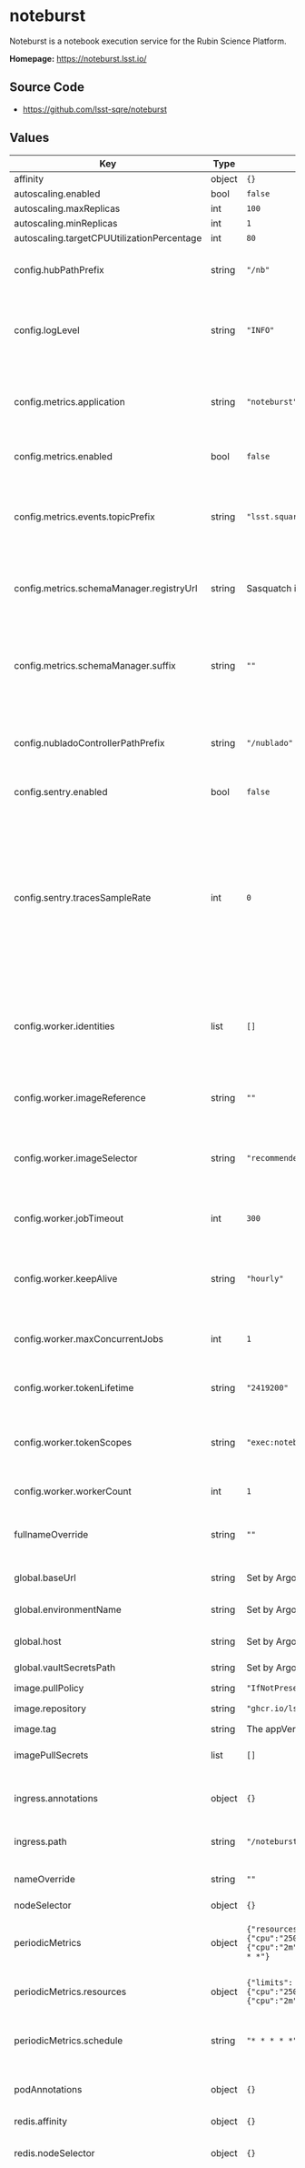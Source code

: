 # noteburst

Noteburst is a notebook execution service for the Rubin Science Platform.

**Homepage:** <https://noteburst.lsst.io/>

## Source Code

* <https://github.com/lsst-sqre/noteburst>

## Values

| Key | Type | Default | Description |
|-----|------|---------|-------------|
| affinity | object | `{}` |  |
| autoscaling.enabled | bool | `false` |  |
| autoscaling.maxReplicas | int | `100` |  |
| autoscaling.minReplicas | int | `1` |  |
| autoscaling.targetCPUUtilizationPercentage | int | `80` |  |
| config.hubPathPrefix | string | `"/nb"` | URL path prefix for the JupyterHub service |
| config.logLevel | string | `"INFO"` | Logging level: "DEBUG", "INFO", "WARNING", "ERROR", "CRITICAL" |
| config.metrics.application | string | `"noteburst"` | Name under which to log metrics. Generally there is no reason to change this. |
| config.metrics.enabled | bool | `false` | Whether to enable sending metrics |
| config.metrics.events.topicPrefix | string | `"lsst.square.metrics.events"` | Topic prefix for events. It may sometimes be useful to change this in development environments. |
| config.metrics.schemaManager.registryUrl | string | Sasquatch in the local cluster | URL of the Confluent-compatible schema registry server |
| config.metrics.schemaManager.suffix | string | `""` | Suffix to add to all registered subjects. This is sometimes useful for experimentation during development. |
| config.nubladoControllerPathPrefix | string | `"/nublado"` | URL path prefix for the Nublado JupyterLab Controller service |
| config.sentry.enabled | bool | `false` | Whether to enable sentry at all |
| config.sentry.tracesSampleRate | int | `0` | A number between 0 and 1, controlling the percentage chance a given transaction will be sent to Sentry. 0 represents 0% while 1 represents 100%. This has no effect on error reporting, only tracing. |
| config.worker.identities | list | `[]` | Science Platform user identities that workers can acquire. Each item is an object with username and uuid keys |
| config.worker.imageReference | string | `""` | Nublado image reference, applicable when imageSelector is "reference" |
| config.worker.imageSelector | string | `"recommended"` | Nublado image stream to select: "recommended", "weekly" or "reference" |
| config.worker.jobTimeout | int | `300` | The maximum allowed notebook execution time, in seconds. |
| config.worker.keepAlive | string | `"hourly"` | Worker keep alive mode: "normal", "fast", "hourly", "daily", "disabled" |
| config.worker.maxConcurrentJobs | int | `1` | Max number of concurrent notebook executions per worker |
| config.worker.tokenLifetime | string | `"2419200"` | Worker token lifetime, in seconds. |
| config.worker.tokenScopes | string | `"exec:notebook,read:image,read:tap,read:alertdb"` | Nublado2 worker account's token scopes as a comma-separated list. |
| config.worker.workerCount | int | `1` | Number of workers to run |
| fullnameOverride | string | `""` | Override the full name for resources (includes the release name) |
| global.baseUrl | string | Set by Argo CD | Base URL for the environment |
| global.environmentName | string | Set by Argo CD Application | Name of the Phalanx environment |
| global.host | string | Set by Argo CD | Host name for ingress |
| global.vaultSecretsPath | string | Set by Argo CD | Base path for Vault secrets |
| image.pullPolicy | string | `"IfNotPresent"` | Image pull policy |
| image.repository | string | `"ghcr.io/lsst-sqre/noteburst"` | Noteburst image repository |
| image.tag | string | The appVersion of the chart | Tag of the image |
| imagePullSecrets | list | `[]` | Secret names to use for all Docker pulls |
| ingress.annotations | object | `{}` | Additional annotations to add to the ingress |
| ingress.path | string | `"/noteburst"` | Path prefix where noteburst is hosted |
| nameOverride | string | `""` | Override the base name for resources |
| nodeSelector | object | `{}` |  |
| periodicMetrics | object | `{"resources":{"limits":{"cpu":"250m","memory":"512Mi"},"requests":{"cpu":"2m","memory":"128Mi"}},"schedule":"* * * * *"}` | Config for the CronJob that publishes metrics periodically |
| periodicMetrics.resources | object | `{"limits":{"cpu":"250m","memory":"512Mi"},"requests":{"cpu":"2m","memory":"128Mi"}}` | Resources for the periodic metrics cron job |
| periodicMetrics.schedule | string | `"* * * * *"` | Cron schedule string for publishing periodic metrics (in UTC) |
| podAnnotations | object | `{}` | Annotations for API and worker pods |
| redis.affinity | object | `{}` | Affinity rules for the Redis pod |
| redis.nodeSelector | object | `{}` | Node selection rules for the Redis pod |
| redis.persistence.enabled | bool | `true` | Whether to persist Redis storage and thus tokens. Setting this to false will use `emptyDir` and reset data on every restart. Only use this for a test deployment. |
| redis.persistence.size | string | `"8Gi"` | Amount of persistent storage to request |
| redis.persistence.storageClass | string | `""` | Class of storage to request |
| redis.persistence.volumeClaimName | string | `""` | Use an existing PVC, not dynamic provisioning. If this is set, the size, storageClass, and accessMode settings are ignored. |
| redis.podAnnotations | object | `{}` | Pod annotations for the Redis pod |
| redis.resources | object | See `values.yaml` | Resource limits and requests for the Redis pod |
| redis.tolerations | list | `[]` | Tolerations for the Redis pod |
| replicaCount | int | `1` | Number of API pods to run |
| resources | object | See `values.yaml` | Resource requests and limits for noteburst |
| resources.noteburst | object | `{"limits":{"cpu":"1","memory":"512Mi"},"requests":{"cpu":"2m","memory":"128Mi"}}` | Resource limits and requests for the noteburst FastAPI pods |
| resources.noteburstWorker | object | `{"limits":{"cpu":"1","memory":"4000Mi"},"requests":{"cpu":"2m","memory":"256Mi"}}` | Resource limits and requests for the noteburst arq worker FastAPI pods |
| service.port | int | `80` | Port of the service to create and map to the ingress |
| service.type | string | `"ClusterIP"` | Type of service to create |
| serviceAccount.annotations | object | `{}` | Annotations to add to the service account |
| serviceAccount.create | bool | `true` | Specifies whether a service account should be created |
| serviceAccount.name | string | `""` |  |
| tolerations | list | `[]` |  |
